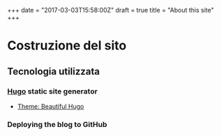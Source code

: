 +++
date = "2017-03-03T15:58:00Z"
draft = true
title = "About this site"
+++
# Costruzione del sito


## Tecnologia utilizzata

### [Hugo](gohugo.io) static site generator

- [Theme: Beautiful Hugo](http://themes.gohugo.io/beautifulhugo/)


### Deploying the blog to GitHub

